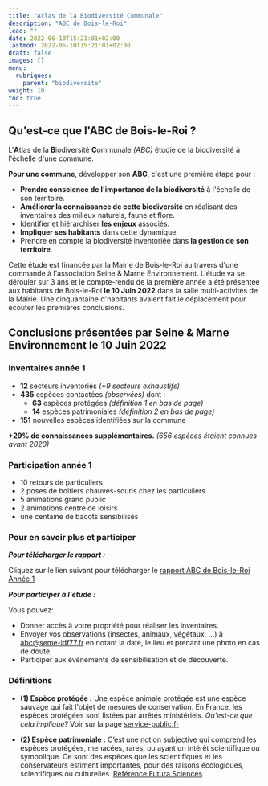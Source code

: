 ```yaml
---
title: "Atlas de la Biodiversité Communale"
description: "ABC de Bois-le-Roi"
lead: ""
date: 2022-06-10T15:21:01+02:00
lastmod: 2022-06-10T15:21:01+02:00
draft: false
images: []
menu:
  rubriques:
    parent: "biodiversite"
weight: 10
toc: true
---
```


## Qu'est-ce que l'ABC de Bois-le-Roi ?

L'**A**tlas de la **B**iodiversité **C**ommunale *(ABC)* étudie de la biodiversité à l'échelle d'une commune.

**Pour une commune**, développer son **ABC**, c'est une première étape pour :
- **Prendre conscience de l'importance de la biodiversité** à l'échelle de son territoire.
- **Améliorer la connaissance de cette biodiversité** en réalisant des inventaires des milieux naturels, faune et flore.
- Identifier et hiérarchiser **les enjeux** associés.
- **Impliquer ses habitants** dans cette dynamique.
- Prendre en compte la biodiversité inventoriée dans **la gestion de son territoire**.

Cette étude est financée par la Mairie de Bois-le-Roi au travers d'une commande à l'association Seine & Marne Environnement.
L'étude va se dérouler sur 3 ans et le compte-rendu de la première année a été présentée aux habitants de Bois-le-Roi **le 10 Juin 2022** dans la salle multi-activités de la Mairie.
Une cinquantaine d'habitants avaient fait le déplacement pour écouter les premières conclusions.

## Conclusions présentées par Seine & Marne Environnement le 10 Juin 2022

### Inventaires année 1

- **12** secteurs inventoriés *(+9 secteurs exhaustifs)*
- **435** espèces contactées *(observées)* dont :
    - **63** espèces protégées *(définition 1 en bas de page)*
    - **14** espèces patrimoniales *(définition 2 en bas de page)*
- **151** nouvelles espèces identifiées sur la commune

**+29% de connaissances supplémentaires.** *(656 espèces étaient connues avant 2020)*

### Participation année 1

- 10 retours de particuliers
- 2 poses de boitiers chauves-souris chez les particuliers
- 5 animations grand public
- 2 animations centre de loisirs
- une centaine de bacots sensibilisés

### Pour en savoir plus et participer

***Pour télécharger le rapport :***

Cliquez sur le lien suivant pour télécharger le [rapport ABC de Bois-le-Roi Année 1](https://lesbacots.org/content/rubriques/biodiversite/abc_blr/ABC_BLR_ANNEE1.pdf)

***Pour participer à l'étude :***

Vous pouvez:
- Donner accès à votre propriété pour réaliser les inventaires.
- Envoyer vos observations (insectes, animaux, végétaux, ...) à abc@seme-idf77.fr en notant la date, le lieu et prenant une photo en cas de doute.
- Participer aux événements de sensibilisation et de découverte.

### Définitions

- **(1) Espèce protégée :** Une espèce animale protégée est une espèce sauvage qui fait l'objet de mesures de conservation. En France, les espèces protégées sont listées par arrêtés ministériels. *Qu'est-ce que cela implique?* Voir sur la page [service-public.fr](https://www.service-public.fr/particuliers/vosdroits/F34977#:~:text=Une%20esp%C3%A8ce%20animale%20prot%C3%A9g%C3%A9e%20est,des%20animaux%20de%20ces%20esp%C3%A8ces)

- **(2) Espèce patrimoniale :** C’est une notion subjective qui comprend les espèces protégées, menacées, rares, ou ayant un intérêt scientifique ou symbolique. Ce sont des espèces que les scientifiques et les conservateurs estiment importantes, pour des raisons écologiques, scientifiques ou culturelles. [Référence Futura Sciences](https://www.futura-sciences.com/planete/definitions/developpement-durable-espece-patrimoniale-6398/)
